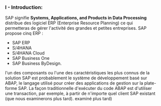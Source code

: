 ### I - Introduction:

SAP signifie **Systems, Applications, and Products in Data Processing** distribue des logiciel ERP (Enterprise Resource Planning) ce qui permetteras de gérer l'activité des grandes et petites entreprises. SAP 
propose cinq ERP : 

- SAP ERP
- S/4HANA
- S/4HANA Cloud
- SAP Business One
- SAP Business ByDesign.

l'un des composants ou l'une des caractéristiques les plus connus de la solution SAP est probablement le système de développement
basé sur ABAP, le langage utilisé pour créer des applications de gestion sur la plate-forme SAP.
La façon traditionnelle d'exécuter du code ABAP est d'utiliser une transaction, par exemple, à partir de n'importe quel client SAP existant (que nous examinerons plus tard).
examiné plus tard)


